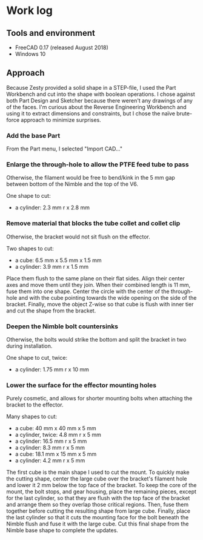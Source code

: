 # Work log

## Tools and environment

* FreeCAD 0.17 (released August 2018)
* Windows 10

## Approach

Because Zesty provided a solid shape in a STEP-file, I used the Part Workbench and cut into the shape with boolean operations. I chose against both Part Design and Sketcher because there weren't any drawings of any of the faces. I'm curious about the Reverse Engineering Workbench and using it to extract dimensions and constraints, but I chose the naïve brute-force approach to minimize surprises.

### Add the base Part

From the Part menu, I selected "Import CAD..."

### Enlarge the through-hole to allow the PTFE feed tube to pass
Otherwise, the filament would be free to bend/kink in the 5 mm gap between bottom of the Nimble and the top of the V6.

One shape to cut:

* a cylinder: 2.3 mm r x 2.8 mm

### Remove material that blocks the tube collet and collet clip
Otherwise, the bracket would not sit flush on the effector.

Two shapes to cut:

* a cube: 6.5 mm x 5.5 mm x 1.5 mm
* a cylinder: 3.9 mm r x 1.5 mm

Place them flush to the same plane on their flat sides. Align their center axes and move them until they join. When their combined length is 11 mm, fuse them into one shape. Center the circle with the center of the through-hole and with the cube pointing towards the wide opening on the side of the bracket. Finally, move the object Z-wise so that cube is flush with inner tier and cut the shape from the bracket.

### Deepen the Nimble bolt countersinks
Otherwise, the bolts would strike the bottom and split the bracket in two during installation.

One shape to cut, twice:

* a cylinder: 1.75 mm r x 10 mm

### Lower the surface for the effector mounting holes
Purely cosmetic, and allows for shorter mounting bolts when attaching the bracket to the effector.

Many shapes to cut:

* a cube: 40 mm x 40 mm x 5 mm
* a cylinder, twice: 4.8 mm r x 5 mm
* a cylinder: 16.5 mm r x 5 mm
* a cylinder: 8.3 mm r x 5 mm
* a cube: 18.1 mm x 15 mm x 5 mm
* a cylinder: 4.2 mm r x 5 mm

The first cube is the main shape I used to cut the mount. To quickly make the cutting shape, center the large cube over the bracket's filament hole and lower it 2 mm below the top face of the bracket. To keep the core of the mount, the bolt stops, and gear housing, place the remaining pieces, except for the last cylinder, so that they are flush with the top face of the bracket and arrange them so they overlap those critical regions. Then, fuse them together before cutting the resulting shape from large cube. Finally, place the last cylinder so that it cuts the mounting face for the bolt beneath the Nimble flush and fuse it with the large cube. Cut this final shape from the Nimble base shape to complete the updates.
